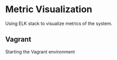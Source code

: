 # Metric Visualization

Using ELK stack to visualize metrics of the system.

## Vagrant

Starting the Vagrant environment

